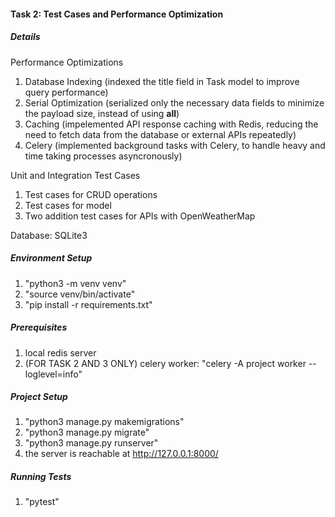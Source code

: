 #### Task 2: Test Cases and Performance Optimization

##### Details

Performance Optimizations
1. Database Indexing (indexed the title field in Task model to improve query performance)
2. Serial Optimization (serialized only the necessary data fields to minimize the payload size, instead of using __all__)
3. Caching (impelemented API response caching with Redis, reducing the need to fetch data from the database or external APIs repeatedly)
4. Celery (implemented background tasks with Celery, to handle heavy and time taking processes asyncronously)

Unit and Integration Test Cases
1. Test cases for CRUD operations
2. Test cases for model
3. Two addition test cases for APIs with OpenWeatherMap

Database: SQLite3

##### Environment Setup
1.  "python3 -m venv venv"
2.  "source venv/bin/activate"
3.  "pip install -r requirements.txt"

##### Prerequisites
1. local redis server
2. (FOR TASK 2 AND 3 ONLY) celery worker: "celery -A project worker --loglevel=info"

##### Project Setup
1. "python3 manage.py makemigrations"
2. "python3 manage.py migrate"
3. "python3 manage.py runserver"
4. the server is reachable at http://127.0.0.1:8000/

##### Running Tests
1. "pytest"
